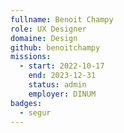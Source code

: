 ```yaml
---
fullname: Benoit Champy
role: UX Designer
domaine: Design
github: benoitchampy
missions:
  - start: 2022-10-17
    end: 2023-12-31
    status: admin
    employer: DINUM
badges:
  - segur
---
```


